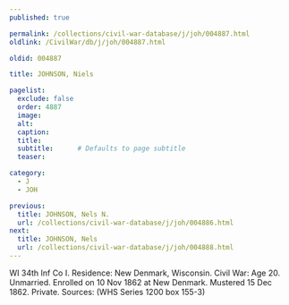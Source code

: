 ```yaml
---
published: true

permalink: /collections/civil-war-database/j/joh/004887.html
oldlink: /CivilWar/db/j/joh/004887.html

oldid: 004887

title: JOHNSON, Niels

pagelist:
  exclude: false
  order: 4887
  image: 
  alt:
  caption:
  title:
  subtitle:      # Defaults to page subtitle
  teaser:

category: 
  - J 
  - JOH

previous:
  title: JOHNSON, Nels N.
  url: /collections/civil-war-database/j/joh/004886.html  
next:
  title: JOHNSON, Nels
  url: /collections/civil-war-database/j/joh/004888.html   
---
```

WI 34th Inf Co I. Residence: New Denmark, Wisconsin. Civil War: Age 20. Unmarried. Enrolled on 10 Nov 1862 at New Denmark. Mustered 15 Dec 1862. Private. Sources: (WHS Series 1200 box 155-3)
